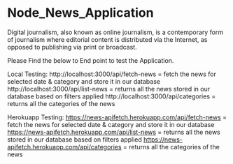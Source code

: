 # Node_News_Application
Digital journalism, also known as online journalism, is a contemporary form of journalism where editorial content is distributed via the Internet, as opposed to publishing via print or broadcast.


Please Find the below to End point to test the Application.

Local Testing:
http://localhost:3000/api/fetch-news = fetch the news for selected date & category and store it in our database
http://localhost:3000/api/list-news = returns all the news stored in our database based on filters applied
http://localhost:3000/api/categories = returns all the categories of the news

Herokuapp Testing:
https://news-apifetch.herokuapp.com/api/fetch-news = fetch the news for selected date & category and store it in our database
https://news-apifetch.herokuapp.com/api/list-news = returns all the news stored in our database based on filters applied
https://news-apifetch.herokuapp.com/api/categories = returns all the categories of the news
